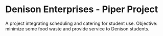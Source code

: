 # Denison Enterprises - Piper Project
A project integrating scheduling and catering for student use.
Objective: minimize some food waste and provide service to Denison students.
